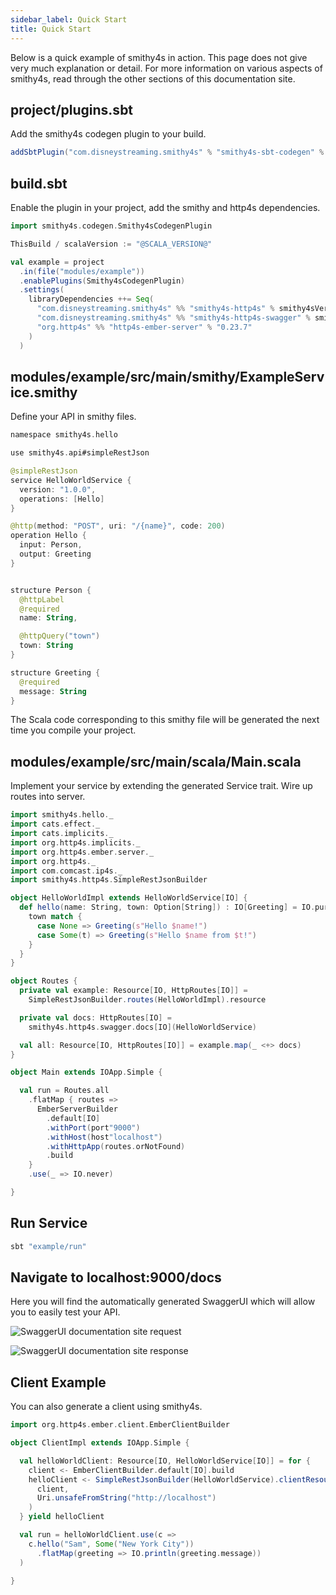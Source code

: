 ```yaml
---
sidebar_label: Quick Start
title: Quick Start
---
```


Below is a quick example of smithy4s in action. This page does not give very much explanation or detail. For more information on various aspects of smithy4s, read through the other sections of this documentation site.

## project/plugins.sbt

Add the smithy4s codegen plugin to your build.

```scala
addSbtPlugin("com.disneystreaming.smithy4s" % "smithy4s-sbt-codegen" % "@VERSION@")
```

## build.sbt

Enable the plugin in your project, add the smithy and http4s dependencies.

```scala
import smithy4s.codegen.Smithy4sCodegenPlugin

ThisBuild / scalaVersion := "@SCALA_VERSION@"

val example = project
  .in(file("modules/example"))
  .enablePlugins(Smithy4sCodegenPlugin)
  .settings(
    libraryDependencies ++= Seq(
      "com.disneystreaming.smithy4s" %% "smithy4s-http4s" % smithy4sVersion.value,
      "com.disneystreaming.smithy4s" %% "smithy4s-http4s-swagger" % smithy4sVersion.value,
      "org.http4s" %% "http4s-ember-server" % "0.23.7"
    )
  )
```

## modules/example/src/main/smithy/ExampleService.smithy

Define your API in smithy files.

```kotlin
namespace smithy4s.hello

use smithy4s.api#simpleRestJson

@simpleRestJson
service HelloWorldService {
  version: "1.0.0",
  operations: [Hello]
}

@http(method: "POST", uri: "/{name}", code: 200)
operation Hello {
  input: Person,
  output: Greeting
}


structure Person {
  @httpLabel
  @required
  name: String,

  @httpQuery("town")
  town: String
}

structure Greeting {
  @required
  message: String
}
```

The Scala code corresponding to this smithy file will be generated the next time you compile your project.

## modules/example/src/main/scala/Main.scala

Implement your service by extending the generated Service trait. Wire up routes into server.

```scala mdoc:silent
import smithy4s.hello._
import cats.effect._
import cats.implicits._
import org.http4s.implicits._
import org.http4s.ember.server._
import org.http4s._
import com.comcast.ip4s._
import smithy4s.http4s.SimpleRestJsonBuilder

object HelloWorldImpl extends HelloWorldService[IO] {
  def hello(name: String, town: Option[String]) : IO[Greeting] = IO.pure {
    town match {
      case None => Greeting(s"Hello $name!")
      case Some(t) => Greeting(s"Hello $name from $t!")
    }
  }
}

object Routes {
  private val example: Resource[IO, HttpRoutes[IO]] =
    SimpleRestJsonBuilder.routes(HelloWorldImpl).resource

  private val docs: HttpRoutes[IO] =
    smithy4s.http4s.swagger.docs[IO](HelloWorldService)

  val all: Resource[IO, HttpRoutes[IO]] = example.map(_ <+> docs)
}

object Main extends IOApp.Simple {

  val run = Routes.all
    .flatMap { routes =>
      EmberServerBuilder
        .default[IO]
        .withPort(port"9000")
        .withHost(host"localhost")
        .withHttpApp(routes.orNotFound)
        .build
    }
    .use(_ => IO.never)

}
```

## Run Service

```bash
sbt "example/run"
```

## Navigate to localhost:9000/docs

Here you will find the automatically generated SwaggerUI which will allow you to easily test your API.

![SwaggerUI documentation site request](https://i.imgur.com/WQgetF6.png)

![SwaggerUI documentation site response](https://i.imgur.com/JRUQyny.png)

## Client Example

You can also generate a client using smithy4s.

```scala mdoc:compile-only
import org.http4s.ember.client.EmberClientBuilder

object ClientImpl extends IOApp.Simple {

  val helloWorldClient: Resource[IO, HelloWorldService[IO]] = for {
    client <- EmberClientBuilder.default[IO].build
    helloClient <- SimpleRestJsonBuilder(HelloWorldService).clientResource(
      client,
      Uri.unsafeFromString("http://localhost")
    )
  } yield helloClient

  val run = helloWorldClient.use(c =>
    c.hello("Sam", Some("New York City"))
      .flatMap(greeting => IO.println(greeting.message))
  )

}
```

